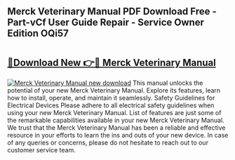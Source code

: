 ## Merck Veterinary Manual PDF Download Free - Part-vCf User Guide Repair - Service Owner Edition OQi57

# <h2><a href="http://bc21322.oget.top/?id=Merck+Veterinary+Manual">🔗Download New 👉🔴 Merck Veterinary Manual</a></h2>

[![Merck Veterinary Manual new download](https://i.imgur.com/5g1atiW.png)](http://bc21322.oget.top/?id=Merck+Veterinary+Manual)
This manual unlocks the potential of your new Merck Veterinary Manual. Explore its features, learn how to install, operate, and maintain it seamlessly. Safety Guidelines for Electrical Devices Please adhere to all electrical safety guidelines when using your new Merck Veterinary Manual. List of features are just some of the remarkable capabilities available in your new Merck Veterinary Manual. We trust that the Merck Veterinary Manual has been a reliable and effective resource in your efforts to learn the ins and outs of your new device. In case of any queries or concerns, please do not hesitate to reach out to our customer service team.
